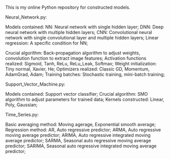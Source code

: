 This is my online Python repository for constructed models.

Neural_Network.py:

Models contained:
    NN: Neural network with single hidden layer;
    DNN: Deep neural network with multiple hidden layers;
    CNN: Convolutional neural network with single convolutional layer and multiple hidden layers;
    Linear regression: A specific condition for NN;

Crucial algorithm:
    Back-propagation algorithm to adjust weights, convolution function to extract image features;
    Activation functions realized: Sigmoid, Tanh, ReLu, ReLu_Leak, Softmax;
    Weight initialization: Tiny normal, Xavier, He;
    Optimizers realized: Classic GD, Momentum, AdamGrad, Adam; Training batches: Stochastic training, mini-batch training;

Support_Vector_Machine.py:

Models contained: Support vector classifier;
Crucial algorithm: SMO algorithm to adjust parameters for trained data;
Kernels constructed: Linear, Poly, Gaussian;

Time_Series.py:

Basic averaging method: Moving agerage, Exponential smooth average;
Regression method:
    AR, Auto regressive predictor;
    ARMA, Auto regressive moving average predictor;
    ARIMA, Auto regressive integrated moving average predictor;
    SARMA, Seasonal auto regressive moving average predictor;
    SARIMA, Seasonal auto regressive integrated moving average predictor;
